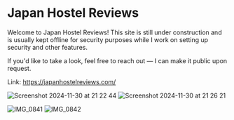 
# Japan Hostel Reviews

Welcome to Japan Hostel Reviews! This site is still under construction and is usually kept offline for security purposes while I work on setting up security and other features.

If you'd like to take a look, feel free to reach out — I can make it public upon request.

Link: https://japanhostelreviews.com/

![Screenshot 2024-11-30 at 21 22 44](https://github.com/user-attachments/assets/8509bce0-d77f-45be-96e2-9a3486d6d538) ![Screenshot 2024-11-30 at 21 26 21](https://github.com/user-attachments/assets/7eb261f9-1296-47f0-9df6-8c43564c5ad4)

![IMG_0841](https://github.com/user-attachments/assets/d6affe69-0a9b-49ba-9839-a7040c89aea9) ![IMG_0842](https://github.com/user-attachments/assets/cc6033b8-6c15-4b56-91f6-ec594e697480)

